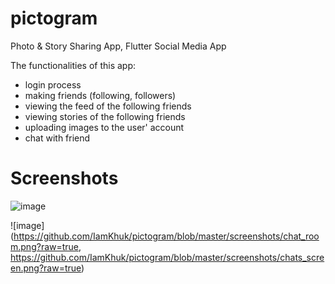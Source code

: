 # pictogram

Photo & Story Sharing App, Flutter Social Media App

The functionalities of this app:

* login process
* making friends (following, followers)
* viewing the feed of the following friends
* viewing stories of the following friends
* uploading images to the user' account
* chat with friend

# Screenshots

![image](https://user-images.githubusercontent.com/78492625/150775384-0e06a8d1-c326-4d4d-a785-7b5c7b3d91ff.png)

![image](https://github.com/IamKhuk/pictogram/blob/master/screenshots/chat_room.png?raw=true, https://github.com/IamKhuk/pictogram/blob/master/screenshots/chats_screen.png?raw=true)
